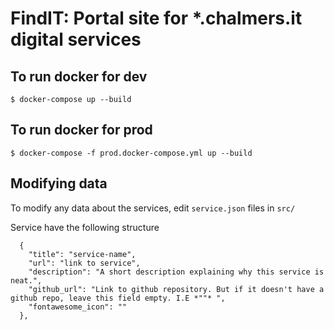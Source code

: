 # FindIT: Portal site for \*.chalmers.it digital services

## To run docker for dev

```
$ docker-compose up --build
```

## To run docker for prod

```
$ docker-compose -f prod.docker-compose.yml up --build
```

## Modifying data

To modify any data about the services, edit `service.json` files in `src/`

Service have the following structure

```
  {
    "title": "service-name",
    "url": "link to service",
    "description": "A short description explaining why this service is neat.",
    "github_url": "Link to github repository. But if it doesn't have a github repo, leave this field empty. I.E *""* ",
    "fontawesome_icon": ""
  },
```
